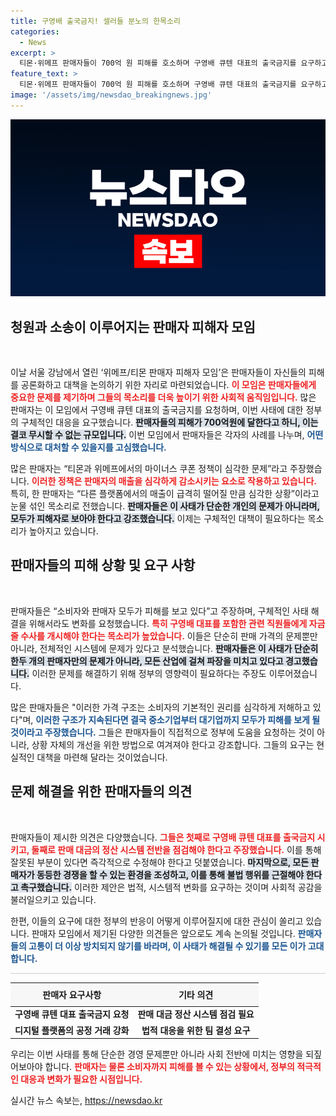 ```yaml
---
title: 구영배 출국금지! 셀러들 분노의 한목소리
categories:
  - News
excerpt: >
  티몬·위메프 판매자들이 700억 원 피해를 호소하며 구영배 큐텐 대표의 출국금지를 요구하고 있다. 이들은 집단 청원을 통해 불법 행위를 규명하고, 피해 복구 위한 대책을 논의하며 목소리를 높이고 있다.
feature_text: >
  티몬·위메프 판매자들이 700억 원 피해를 호소하며 구영배 큐텐 대표의 출국금지를 요구하고 있다. 이들은 집단 청원을 통해 불법 행위를 규명하고, 피해 복구 위한 대책을 논의하며 목소리를 높이고 있다.
image: '/assets/img/newsdao_breakingnews.jpg'
---
```


<p><img src="/assets/img/newsdao_breakingnews.jpg" alt="bookingtag 속보" /></p>

<h2 data-ke-size="size26">청원과 소송이 이루어지는 판매자 피해자 모임</h2>

<p data-ke-size="size16">&nbsp;</p>

<p>이날 서울 강남에서 열린 ‘위메프/티몬 판매자 피해자 모임’은 판매자들이 자신들의 피해를 공론화하고 대책을 논의하기 위한 자리로 마련되었습니다. <b><span style="color: #ee2323;">이 모임은 판매자들에게 중요한 문제를 제기하며 그들의 목소리를 더욱 높이기 위한 사회적 움직임입니다.</span></b> 많은 판매자는 이 모임에서 구영배 큐텐 대표의 출국금지를 요청하며, 이번 사태에 대한 정부의 구체적인 대응을 요구했습니다. <b><span style="background-color: #21538527;">판매자들의 피해가 700억원에 달한다고 하니, 이는 결코 무시할 수 없는 규모입니다.</span></b> 이번 모임에서 판매자들은 각자의 사례를 나누며, <b><span style="color: #1a5490;">어떤 방식으로 대처할 수 있을지를 고심했습니다.</span></b></p>

<p>많은 판매자는 “티몬과 위메프에서의 마이너스 쿠폰 정책이 심각한 문제”라고 주장했습니다. <b><span style="color: #ee2323;">이러한 정책은 판매자의 매출을 심각하게 감소시키는 요소로 작용하고 있습니다.</span></b> 특히, 한 판매자는 “다른 플랫폼에서의 매출이 급격히 떨어질 만큼 심각한 상황”이라고 눈물 섞인 목소리로 전했습니다. <b><span style="background-color: #21538527;">판매자들은 이 사태가 단순한 개인의 문제가 아니라며, 모두가 피해자로 보아야 한다고 강조했습니다.</span></b> 이제는 구체적인 대책이 필요하다는 목소리가 높아지고 있습니다.</p>

<h2 data-ke-size="size26">판매자들의 피해 상황 및 요구 사항</h2>

<p data-ke-size="size16">&nbsp;</p>

<p>판매자들은 “소비자와 판매자 모두가 피해를 보고 있다”고 주장하며, 구체적인 사태 해결을 위해서라도 변화를 요청했습니다. <b><span style="color: #ee2323;">특히 구영배 대표를 포함한 관련 직원들에게 자금줄 수사를 개시해야 한다는 목소리가 높았습니다.</span></b> 이들은 단순히 판매 가격의 문제뿐만 아니라, 전체적인 시스템에 문제가 있다고 분석했습니다. <b><span style="background-color: #21538527;">판매자들은 이 사태가 단순히 한두 개의 판매자만의 문제가 아니라, 모든 산업에 걸쳐 파장을 미치고 있다고 경고했습니다.</span></b> 이러한 문제를 해결하기 위해 정부의 영향력이 필요하다는 주장도 이루어졌습니다.</p>

<p>많은 판매자들은 "이러한 가격 구조는 소비자의 기본적인 권리를 심각하게 저해하고 있다"며, <b><span style="color: #1a5490;">이러한 구조가 지속된다면 결국 중소기업부터 대기업까지 모두가 피해를 보게 될 것이라고 주장했습니다.</span></b> 그들은 판매자들이 직접적으로 정부에 도움을 요청하는 것이 아니라, 상황 자체의 개선을 위한 방법으로 여겨져야 한다고 강조합니다. 그들의 요구는 현실적인 대책을 마련해 달라는 것이었습니다.</p>

<h2 data-ke-size="size26">문제 해결을 위한 판매자들의 의견</h2>

<p data-ke-size="size16">&nbsp;</p>

<p>판매자들이 제시한 의견은 다양했습니다. <b><span style="color: #ee2323;">그들은 첫째로 구영배 큐텐 대표를 출국금지 시키고, 둘째로 판매 대금의 정산 시스템 전반을 점검해야 한다고 주장했습니다.</span></b> 이를 통해 잘못된 부분이 있다면 즉각적으로 수정해야 한다고 덧붙였습니다. <b><span style="background-color: #21538527;">마지막으로, 모든 판매자가 동등한 경쟁을 할 수 있는 환경을 조성하고, 이를 통해 불법 행위를 근절해야 한다고 촉구했습니다.</span></b> 이러한 제안은 법적, 시스템적 변화를 요구하는 것이며 사회적 공감을 불러일으키고 있습니다.</p>

<p>한편, 이들의 요구에 대한 정부의 반응이 어떻게 이루어질지에 대한 관심이 쏠리고 있습니다. 판매자 모임에서 제기된 다양한 의견들은 앞으로도 계속 논의될 것입니다. <b><span style="color: #1a5490;">판매자들의 고통이 더 이상 방치되지 않기를 바라며, 이 사태가 해결될 수 있기를 모든 이가 고대합니다.</span></b></p>

<hr style="border:none; height: 1px; background-color: #ccc;"/>

<table style="width: 100%; border-collapse: collapse;">
    <thead>
        <tr>
            <th style="text-align: center; height: 30px; background-color: #f7f7f7;">판매자 요구사항</th>
            <th style="text-align: center; height: 30px; background-color: #f7f7f7;">기타 의견</th>
        </tr>
    </thead>
    <tbody>
        <tr>
            <td style="text-align: center; height: 17px;"><b>구영배 큐텐 대표 출국금지 요청</b></td>
            <td style="text-align: center; height: 17px;"><b>판매 대금 정산 시스템 점검 필요</b></td>
        </tr>
        <tr>
            <td style="text-align: center; height: 17px;"><b>디지털 플랫폼의 공정 거래 강화</b></td>
            <td style="text-align: center; height: 17px;"><b>법적 대응을 위한 팀 결성 요구</b></td>
        </tr>
    </tbody>
</table>

<p>우리는 이번 사태를 통해 단순한 경영 문제뿐만 아니라 사회 전반에 미치는 영향을 되짚어보아야 합니다. <b><span style="color: #ee2323;">판매자는 물론 소비자까지 피해를 볼 수 있는 상황에서, 정부의 적극적인 대응과 변화가 필요한 시점입니다.</span></b></p>
실시간 뉴스 속보는, <a href="https://newsdao.kr" rel="dofollow">https://newsdao.kr</a>


